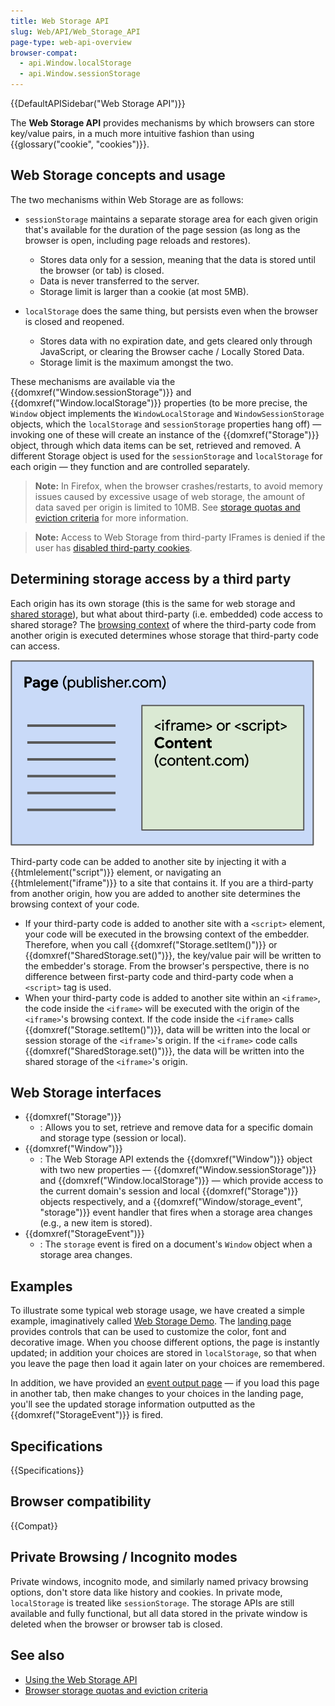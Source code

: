 ```yaml
---
title: Web Storage API
slug: Web/API/Web_Storage_API
page-type: web-api-overview
browser-compat:
  - api.Window.localStorage
  - api.Window.sessionStorage
---
```


{{DefaultAPISidebar("Web Storage API")}}

The **Web Storage API** provides mechanisms by which browsers can store key/value pairs, in a much more intuitive fashion than using {{glossary("cookie", "cookies")}}.

## Web Storage concepts and usage

The two mechanisms within Web Storage are as follows:

- `sessionStorage` maintains a separate storage area for each given origin that's available for the duration of the page session (as long as the browser is open, including page reloads and restores).

  - Stores data only for a session, meaning that the data is stored until the browser (or tab) is closed.
  - Data is never transferred to the server.
  - Storage limit is larger than a cookie (at most 5MB).

- `localStorage` does the same thing, but persists even when the browser is closed and reopened.

  - Stores data with no expiration date, and gets cleared only through JavaScript, or clearing the Browser cache / Locally Stored Data.
  - Storage limit is the maximum amongst the two.

These mechanisms are available via the {{domxref("Window.sessionStorage")}} and {{domxref("Window.localStorage")}} properties (to be more precise, the `Window` object implements the `WindowLocalStorage` and `WindowSessionStorage` objects, which the `localStorage` and `sessionStorage` properties hang off) — invoking one of these will create an instance of the {{domxref("Storage")}} object, through which data items can be set, retrieved and removed. A different Storage object is used for the `sessionStorage` and `localStorage` for each origin — they function and are controlled separately.

> **Note:** In Firefox, when the browser crashes/restarts, to avoid memory issues caused by excessive usage of web storage, the amount of data saved per origin is limited to 10MB. See [storage quotas and eviction criteria](/en-US/docs/Web/API/Storage_API/Storage_quotas_and_eviction_criteria#firefox) for more information.

> **Note:** Access to Web Storage from third-party IFrames is denied if the user has [disabled third-party cookies](https://support.mozilla.org/en-US/kb/third-party-cookies-firefox-tracking-protection).

## Determining storage access by a third party

Each origin has its own storage (this is the same for web storage and [shared storage](/en-US/docs/Web/API/Shared_Storage_API)), but what about third-party (i.e. embedded) code access to shared storage? The [browsing context](/en-US/docs/Glossary/Browsing_context) of where the third-party code from another origin is executed determines whose storage that third-party code can access.

![A box diagram showing a top-level browsing context called publisher.com, with third-party content embedded in it](embedded-content.png)

Third-party code can be added to another site by injecting it with a {{htmlelement("script")}} element, or navigating an {{htmlelement("iframe")}} to a site that contains it. If you are a third-party from another origin, how you are added to another site determines the browsing context of your code.

- If your third-party code is added to another site with a `<script>` element, your code will be executed in the browsing context of the embedder. Therefore, when you call {{domxref("Storage.setItem()")}} or {{domxref("SharedStorage.set()")}}, the key/value pair will be written to the embedder's storage. From the browser's perspective, there is no difference between first-party code and third-party code when a `<script>` tag is used.
- When your third-party code is added to another site within an `<iframe>`, the code inside the `<iframe>` will be executed with the origin of the `<iframe>`'s browsing context. If the code inside the `<iframe>` calls {{domxref("Storage.setItem()")}}, data will be written into the local or session storage of the `<iframe>`'s origin. If the `<iframe>` code calls {{domxref("SharedStorage.set()")}}, the data will be written into the shared storage of the `<iframe>`'s origin.

## Web Storage interfaces

- {{domxref("Storage")}}
  - : Allows you to set, retrieve and remove data for a specific domain and storage type (session or local).
- {{domxref("Window")}}
  - : The Web Storage API extends the {{domxref("Window")}} object with two new properties — {{domxref("Window.sessionStorage")}} and {{domxref("Window.localStorage")}} — which provide access to the current domain's session and local {{domxref("Storage")}} objects respectively, and a {{domxref("Window/storage_event", "storage")}} event handler that fires when a storage area changes (e.g., a new item is stored).
- {{domxref("StorageEvent")}}
  - : The `storage` event is fired on a document's `Window` object when a storage area changes.

## Examples

To illustrate some typical web storage usage, we have created a simple example, imaginatively called [Web Storage Demo](https://github.com/mdn/dom-examples/tree/main/web-storage). The [landing page](https://mdn.github.io/dom-examples/web-storage/) provides controls that can be used to customize the color, font and decorative image. When you choose different options, the page is instantly updated; in addition your choices are stored in `localStorage`, so that when you leave the page then load it again later on your choices are remembered.

In addition, we have provided an [event output page](https://mdn.github.io/dom-examples/web-storage/event.html) — if you load this page in another tab, then make changes to your choices in the landing page, you'll see the updated storage information outputted as the {{domxref("StorageEvent")}} is fired.

## Specifications

{{Specifications}}

## Browser compatibility

{{Compat}}

## Private Browsing / Incognito modes

Private windows, incognito mode, and similarly named privacy browsing options, don't store data like history and cookies. In private mode, `localStorage` is treated like `sessionStorage`. The storage APIs are still available and fully functional, but all data stored in the private window is deleted when the browser or browser tab is closed.

## See also

- [Using the Web Storage API](/en-US/docs/Web/API/Web_Storage_API/Using_the_Web_Storage_API)
- [Browser storage quotas and eviction criteria](/en-US/docs/Web/API/Storage_API/Storage_quotas_and_eviction_criteria)
